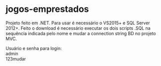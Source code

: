 # jogos-emprestados

Projeto feito em .NET.
Para usar é necessário o VS2015+ e SQL Server 2012+. Feito o download é necessário executar os dois scripts .SQL na sequência indicada pelo nome e mudar a connection string BD no projeto MVC.

Usuário e senha para login:<br />
admin<br />
123mudar
